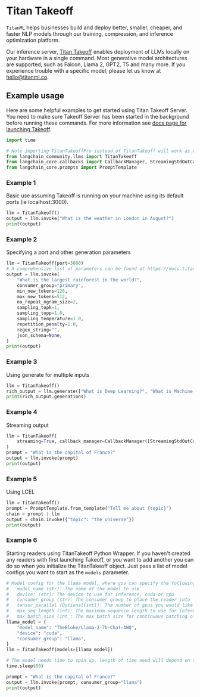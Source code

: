 # Titan Takeoff

`TitanML` helps businesses build and deploy better, smaller, cheaper, and faster NLP models through our training, compression, and inference optimization platform.

Our inference server, [Titan Takeoff](https://docs.titanml.co/docs/intro) enables deployment of LLMs locally on your hardware in a single command. Most generative model architectures are supported, such as Falcon, Llama 2, GPT2, T5 and many more. If you experience trouble with a specific model, please let us know at hello@titanml.co.

## Example usage
Here are some helpful examples to get started using Titan Takeoff Server. You need to make sure Takeoff Server has been started in the background before running these commands. For more information see [docs page for launching Takeoff](https://docs.titanml.co/docs/Docs/launching/).


```python
import time

# Note importing TitanTakeoffPro instead of TitanTakeoff will work as well both use same object under the hood
from langchain_community.llms import TitanTakeoff
from langchain_core.callbacks import CallbackManager, StreamingStdOutCallbackHandler
from langchain_core.prompts import PromptTemplate
```

### Example 1

Basic use assuming Takeoff is running on your machine using its default ports (ie localhost:3000).



```python
llm = TitanTakeoff()
output = llm.invoke("What is the weather in London in August?")
print(output)
```

### Example 2

Specifying a port and other generation parameters


```python
llm = TitanTakeoff(port=3000)
# A comprehensive list of parameters can be found at https://docs.titanml.co/docs/next/apis/Takeoff%20inference_REST_API/generate#request
output = llm.invoke(
    "What is the largest rainforest in the world?",
    consumer_group="primary",
    min_new_tokens=128,
    max_new_tokens=512,
    no_repeat_ngram_size=2,
    sampling_topk=1,
    sampling_topp=1.0,
    sampling_temperature=1.0,
    repetition_penalty=1.0,
    regex_string="",
    json_schema=None,
)
print(output)
```

### Example 3

Using generate for multiple inputs


```python
llm = TitanTakeoff()
rich_output = llm.generate(["What is Deep Learning?", "What is Machine Learning?"])
print(rich_output.generations)
```

### Example 4

Streaming output


```python
llm = TitanTakeoff(
    streaming=True, callback_manager=CallbackManager([StreamingStdOutCallbackHandler()])
)
prompt = "What is the capital of France?"
output = llm.invoke(prompt)
print(output)
```

### Example 5

Using LCEL


```python
llm = TitanTakeoff()
prompt = PromptTemplate.from_template("Tell me about {topic}")
chain = prompt | llm
output = chain.invoke({"topic": "the universe"})
print(output)
```

### Example 6

Starting readers using TitanTakeoff Python Wrapper. If you haven't created any readers with first launching Takeoff, or you want to add another you can do so when you initialize the TitanTakeoff object. Just pass a list of model configs you want to start as the `models` parameter.


```python
# Model config for the llama model, where you can specify the following parameters:
#   model_name (str): The name of the model to use
#   device: (str): The device to use for inference, cuda or cpu
#   consumer_group (str): The consumer group to place the reader into
#   tensor_parallel (Optional[int]): The number of gpus you would like your model to be split across
#   max_seq_length (int): The maximum sequence length to use for inference, defaults to 512
#   max_batch_size (int_: The max batch size for continuous batching of requests
llama_model = {
    "model_name": "TheBloke/Llama-2-7b-Chat-AWQ",
    "device": "cuda",
    "consumer_group": "llama",
}
llm = TitanTakeoff(models=[llama_model])

# The model needs time to spin up, length of time need will depend on the size of model and your network connection speed
time.sleep(60)

prompt = "What is the capital of France?"
output = llm.invoke(prompt, consumer_group="llama")
print(output)
```
